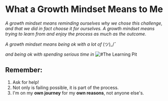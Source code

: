 # What a Growth Mindset Means to Me

_A growth mindset means reminding ourselves why we chose this challenge, and that we did in fact choose it for ourselves. A growth mindset means trying to learn from and enjoy the process as much as the outcome._

_A growth mindset means being ok with a lot of_ (ツ)_/¯

_and being ok with spending serious time in_ ![#The Learning Pit](https://www.challenginglearning.com/wp-content/uploads/2020/02/Pit-2-Simple-Version-web.jpg)

 
## Remember:

1. Ask for help!  
2. Not only is failing possible, it is part of the process.
3. I'm on my **own journey** for my **own reasons**, not anyone else's.